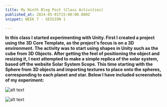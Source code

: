 ```yaml
---
title: My Ninth Blog Post (Class Activities)
published_at: 2024-05-01T15:00:00.000Z
snippet: WEEK 7 - SESSION 1

---
```

**In this class I started experimenting with Unity. First I created a project using the 3D Core Template, as the project's focus is on a 3D environment. The activity was to start using shapes in Unity such as the cube from 3D Objects. After getting the feel of positioning the object and resizing it, I next attempted to make a simple replica of the solar system, based off the website Solar System Scope. This time starting with the Sphere from 3D objects and importing textures to place onto the spheres, corresponding to each planet and star. Below I have included screenshots of my experiment:**

![alt text](/images/experiment1.JPG)

![alt text](/images/experiment2.JPG)





<!-- # This is h1

## This is h2

_underline_

**bold** -->
